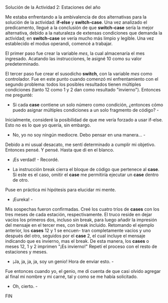 Solución de la Actividad 2: Estaciones del año

Me estaba enfrentando a la ambivalencia de dos alternativas para 
la solución de la actividad: **if-else** y **switch-case**. Una vez
analizado el predicamento, llegué a la conclusión de que 
**switch-case** sería la mejor alternativa, debido a la naturaleza de
extensas condiciones que demanda la actividad; en **switch-case** se
vería mucho más limpio y legible. Una vez establecido el modus
operandi, comencé a trabajar.

El primer paso fue crear la variable *mes*, la cual almacenaría
el mes ingresado. Acatando las instrucciones, le asigné 10 como
su valor predeterminado.

El tercer paso fue crear el susodicho **switch**, con la variable
*mes* como controlador. Fue en este punto cuando comenzó mi 
enfrentamiento con el segundo problema: todos los posibles
resultados tienen múltiples condiciones (tanto 12 como 1 y 2 dan
como resultado "invierno"). Entonces me pregunté: 

- Si cada **case** contiene un solo número como condición, 
¿entonces cómo puedo asignar múltiples condiciones a un solo
fragmento de código? -

Inicialmente, consideré la posibilidad de que me vería forzado a 
usar if-else. Esto no es lo que yo quería, sin embargo. 

- No, yo no soy ningún mediocre. Debo pensar en una manera... - 

Debido a mi usual desacato, me sentí determinado a cumplir mi 
objetivo. Entonces pensé. Y pensé. Hasta que di en el blanco.

- ¡Es verdad! - Recordé.

- La instrucción break cierra el bloque de código que pertenece
al **case**. Si este es el caso, omitir el **case** me permitiría ejecutar
un **case** dentro de otro.

Puse en práctica mi hipótesis para elucidar mi mente.

- ¡Eureka! -

Mis sospechas fueron confirmadas. Creé los cuatro tríos de **cases**
con los tres meses de cada estación, respectivamente. El truco
reside en dejar vacíos los primeros dos, incluso sin break, para
luego añadir la impresión del mensaje en el tercer mes, con break
incluido. Retomando el ejemplo anterior, los **cases** 12 y 1 se encuen-
tran completamente vacíos y uno después del otro, seguidos por el
**case** 2, el cual incluye el mensaje indicando que es invierno, mas
el break. De esta manera, los **cases** o meses 12, 1 y 2 imprimen "¡Es
invierno!" Repetí el proceso con el resto de estaciones y meses.


- ¡Ja, ja, ja, ja, soy un genio! Hora de enviar esto. -

Fue entonces cuando yo, el genio, me di cuenta de que casi olvido
agregar al final mi nombre y  mi carné, tal y como se me había
solicitado.

- Oh, cierto. -

FIN






 
